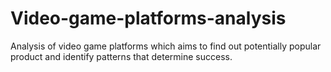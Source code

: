 # Video-game-platforms-analysis
Analysis of video game platforms which aims to find out potentially popular product and identify patterns that determine success.
